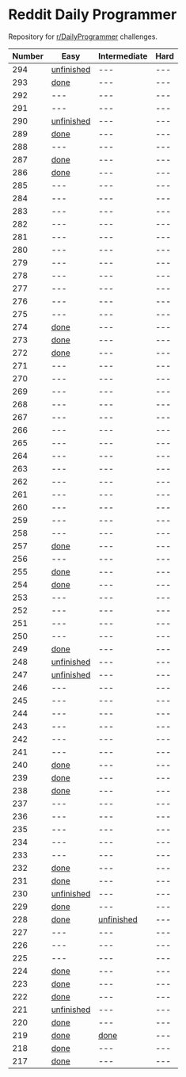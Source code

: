 # Reddit Daily Programmer
Repository for [r/DailyProgrammer](https://www.reddit.com/r/dailyprogrammer) challenges.

Number| Easy | Intermediate | Hard
--- | --- | --- | ---
294 | [unfinished](https://tinyurl.com/dp-294-easy "Rack management 1") | --- | ---
293 | [done](https://tinyurl.com/dp-293-easy "Defusing the bomb") | --- | ---
292 | --- | --- | ---
291 | --- | --- | ---
290 | [unfinished](https://tinyurl.com/dp-290-easy "Kaprekar Numbers") | --- | ---
289 | [done](https://tinyurl.com/dp-289-easy "It's super effective!") | --- | ---
288 | --- | --- | ---
287 | [done](https://tinyurl.com/dp-287-easy "Kaprekar's Routine") | --- | ---
286 | [done](https://tinyurl.com/dp-286-easy "Reverse Factorial") | --- | ---
285 | --- | --- | ---
284 | --- | --- | ---
283 | --- | --- | ---
282 | --- | --- | ---
281 | --- | --- | ---
280 | --- | --- | ---
279 | --- | --- | ---
278 | --- | --- | ---
277 | --- | --- | ---
276 | --- | --- | ---
275 | --- | --- | ---
274 | [done](https://tinyurl.com/dp-274-easy "Gold and Treasure: The Beale Cipher") | --- | ---
273 | [done](https://tinyurl.com/dp-273-easy "Getting a degree") | --- | ---
272 | [done](https://tinyurl.com/rDP-272-easy "What's in the bag?") | --- | ---
271 | --- | --- | ---
270 | --- | --- | ---
269 | --- | --- | ---
268 | --- | --- | ---
267 | --- | --- | ---
266 | --- | --- | ---
265 | --- | --- | ---
264 | --- | --- | ---
263 | --- | --- | ---
262 | --- | --- | ---
261 | --- | --- | ---
260 | --- | --- | ---
259 | --- | --- | ---
258 | --- | --- | ---
257 | [done](https://tinyurl.com/dp-257-easy "In what year were most presidents alive?") | --- | ---
256 | --- | --- | ---
255 | [done](https://tinyurl.com/dp-255-easy "Playing with light switches") | --- | ---
254 | [done](https://tinyurl.com/dp-254-easy "Atbash Cipher") | --- | ---
253 | --- | --- | ---
252 | --- | --- | ---
251 | --- | --- | ---
250 | --- | --- | ---
249 | [done](https://tinyurl.com/dp-249-easy "Playing the Stock Market") | --- | ---
248 | [unfinished](https://tinyurl.com/dp-248-easy "Draw Me Like One Of Your Bitmaps") | --- | ---
247 | [unfinished](https://tinyurl.com/dp-247-easy "Secret Santa") | --- | ---
246 | --- | --- | ---
245 | --- | --- | ---
244 | --- | --- | ---
243 | --- | --- | ---
242 | --- | --- | ---
241 | --- | --- | ---
240 | [done](https://tinyurl.com/dp-240-easy "Typoglycemia") | --- | ---
239 | [done](https://tinyurl.com/dp-239-easy "A Game of Threes") | --- | ---
238 | [done](https://tinyurl.com/rDP-238-easy "Consonants and Vowels") | --- | ---
237 | --- | --- | ---
236 | --- | --- | ---
235 | --- | --- | ---
234 | --- | --- | ---
233 | --- | --- | ---
232 | [done](https://tinyurl.com/dp-232-easy "Palindromes") | --- | ---
231 | [done](https://tinyurl.com/dp-231-easy "Cellular Automata: Rule 90") | --- | ---
230 | [unfinished](https://tinyurl.com/dp-230-easy "JSON treasure hunt") | --- | ---
229 | [done](https://tinyurl.com/dp-229-easy "The Dottie Number") | --- | ---
228 | [done](https://tinyurl.com/dp-228-easy "Letters in Alphabetical Order") | [unfinished](https://tinyurl.com/dp-228-int "Use a Web Service to Find Bitcoin Prices") | ---
227 | --- | --- | ---
226 | --- | --- | ---
225 | --- | --- | ---
224 | [done](https://tinyurl.com/dp-224-easy "Shuffling a List") | --- | ---
223 | [done](https://tinyurl.com/dp-223-easy "Garland words") | --- | ---
222 | [done](https://tinyurl.com/dp-222-easy "Balancing Words") | --- | ---
221 | [unfinished](https://tinyurl.com/dp-221-easy "Word snake") | --- | ---
220 | [done](https://tinyurl.com/rDP-220-Easy "Mangling sentences") | --- | ---
219 | [done](https://tinyurl.com/rDP-219-Easy "To-do list (Part 1)") | [done](https://tinyurl.com/dp-219-int "To-do list (Part 2)") | ---
218 | [done](https://tinyurl.com/dp-218-easy "Making numbers palindromic") | --- | ---
217 | [done](https://tinyurl.com/dp-217-easy "Lumberjack Pile Problem") | --- | ---
